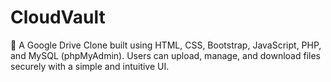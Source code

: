 # CloudVault
🚀 A Google Drive Clone built using HTML, CSS, Bootstrap, JavaScript, PHP, and MySQL (phpMyAdmin). Users can upload, manage, and download files securely with a simple and intuitive UI.
